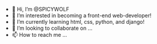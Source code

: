 - 👋 Hi, I’m @SPlCYWOLF
- 👀 I’m interested in becoming a front-end web-developer!
- 🌱 I’m currently learning html, css, python, and django!
- 💞️ I’m looking to collaborate on ...
- 📫 How to reach me ...

<!---
SPlCYWOLF/SPlCYWOLF is a ✨ special ✨ repository because its `README.md` (this file) appears on your GitHub profile.
You can click the Preview link to take a look at your changes.
--->
